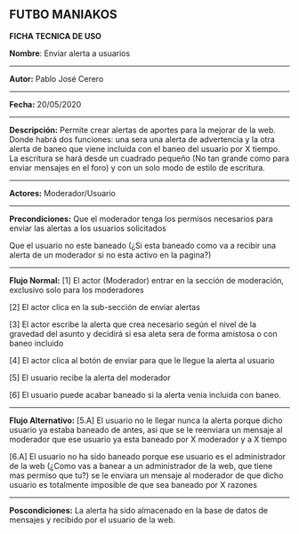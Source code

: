 ﻿FUTBO MANIAKOS
-----------------------------------------------------------






**FICHA TECNICA DE USO**

**Nombre**: Enviar alerta a usuarios

_______________________________________________________________

­**Autor:** Pablo José Cerero

_______________________________________________________________

**Fecha:** 20/05/2020

_______________________________________________________________

**Descripción:** Permite crear alertas de aportes para la mejorar de la web. Donde habrá dos funciones: una sera una alerta de advertencia y la otra alerta de baneo que viene incluida con el baneo del usuario por X tiempo. La escritura se hará desde un cuadrado pequeño (No tan grande como para enviar mensajes en el foro) y con un solo modo de estilo de escritura.

_______________________________________________________________

**Actores:** Moderador/Usuario

_______________________________________________________________

**Precondiciones:** 
Que el moderador tenga los permisos necesarios para enviar las alertas a los usuarios solicitados

Que el usuario no este baneado (¿Si esta baneado como va a recibir una alerta de un moderador si no esta activo en la pagina?)
_____________________________________________________________________________

**Flujo Normal:** [1] El actor (Moderador) entrar en la sección de moderación, exclusivo solo para los moderadores

[2] El actor clica en la sub-sección de enviar alertas

[3] El actor escribe la alerta que crea necesario según el nivel de la gravedad del asunto y decidirá si esa aleta sera de forma amistosa o con baneo incluido

[4] El actor clica al botón de enviar para que le llegue la alerta al usuario

[5] El usuario recibe la alerta del moderador

[6] El usuario puede acabar baneado si la alerta venia incluida con baneo.


_____________________________________________________________________________

**Flujo Alternativo:** [5.A] El usuario no le llegar nunca la alerta porque dicho usuario ya estaba baneado de antes, asi que se le reenviara un mensaje al moderador que ese usuario ya esta baneado por X moderador y a X tiempo

[6.A] El usuario no ha sido baneado porque ese usuario es el administrador de la web (¿Como vas a banear a un administrador de la web, que tiene mas permiso que tu?) se le enviara un mensaje al moderador de que dicho usuario es totalmente imposible de que sea baneado por X razones 

______________________________________________________________________________

**Poscondiciones:** La alerta ha sido almacenado en la base de datos de mensajes y recibido  por el usuario de la web.
